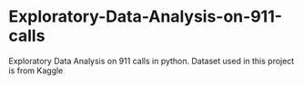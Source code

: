 # Exploratory-Data-Analysis-on-911-calls

Exploratory Data Analysis on 911 calls in python. Dataset used in this project is from Kaggle
